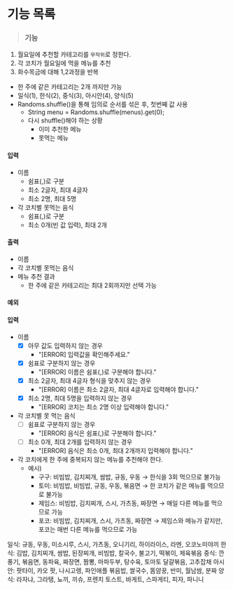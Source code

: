 # 기능 목록

> ### 기능
1. 월요일에 추천할 카테고리를 `무작위`로 정한다.
2. 각 코치가 월요일에 먹을 메뉴를 추천
3. 화수목금에 대해 1,2과정을 반복

- 한 주에 같은 카테고리는 2개 까지만 가능
- 일식(1), 한식(2), 중식(3), 아시안(4), 양식(5)
- Randoms.shuffle()을 통해 임의로 순서를 섞은 후, 첫번째 값 사용
  - String menu = Randoms.shuffle(menus).get(0); 
  - 다시 shuffle()해야 하는 상황
    - 이미 추천한 메뉴
    - 못먹는 메뉴


#### 입력
- 이름
  - 쉼표(,)로 구분
  - 최소 2글자, 최대 4글자
  - 최소 2명, 최대 5명
- 각 코치별 못먹는 음식
  - 쉼표(,)로 구분 
  - 최소 0개(빈 값 입력), 최대 2개

#### 출력
- 이름
- 각 코치별 못먹는 음식
- 메뉴 추천 결과
  - 한 주에 같은 카테고리는 최대 2회까지만 선택 가능

#### 예외
#### 입력
  - 이름
    - [x] 아무 값도 입력하지 않는 경우
      - "[ERROR] 입력값을 확인해주세요."
    - [x] 쉼표로 구분하지 않는 경우
      - "[ERROR] 이름은 쉼표(,)로 구분해야 합니다."
    - [x] 최소 2글자, 최대 4글자 형식을 맞추지 않는 경우
      - "[ERROR] 이름은 최소 2글자, 최대 4글자로 입력해야 합니다." 
    - [x] 최소 2명, 최대 5명을 입력하지 않는 경우
      - "[ERROR] 코치는 최소 2명 이상 입력해야 합니다."
  - 각 코치별 못 먹는 음식
    - [ ] 쉼표로 구분하지 않는 경우
      - "[ERROR] 음식은 쉼표(,)로 구분해야 합니다."
    - [ ] 최소 0개, 최대 2개를 입력하지 않는 경우
      - "[ERROR] 음식은 최소 0개, 최대 2개까지 입력해야 합니다."

    
- 각 코치에게 한 주에 중복되지 않는 메뉴를 추천해야 한다.
    - 예시)
        - 구구: 비빔밥, 김치찌개, 쌈밥, 규동, 우동 → 한식을 3회 먹으므로 불가능
        - 토미: 비빔밥, 비빔밥, 규동, 우동, 볶음면 → 한 코치가 같은 메뉴를 먹으므로 불가능
        - 제임스: 비빔밥, 김치찌개, 스시, 가츠동, 짜장면 → 매일 다른 메뉴를 먹으므로 가능
        - 포코: 비빔밥, 김치찌개, 스시, 가츠동, 짜장면 → 제임스와 메뉴가 같지만, 포코는 매번 다른 메뉴를 먹으므로 가능

일식: 규동, 우동, 미소시루, 스시, 가츠동, 오니기리, 하이라이스, 라멘, 오코노미야끼
한식: 김밥, 김치찌개, 쌈밥, 된장찌개, 비빔밥, 칼국수, 불고기, 떡볶이, 제육볶음
중식: 깐풍기, 볶음면, 동파육, 짜장면, 짬뽕, 마파두부, 탕수육, 토마토 달걀볶음, 고추잡채
아시안: 팟타이, 카오 팟, 나시고렝, 파인애플 볶음밥, 쌀국수, 똠얌꿍, 반미, 월남쌈, 분짜
양식: 라자냐, 그라탱, 뇨끼, 끼슈, 프렌치 토스트, 바게트, 스파게티, 피자, 파니니